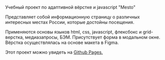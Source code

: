 Учебный проект по адаптивной вёрстке и javascript "Mesto"

Представляет собой информационную страницу о различных интересных местах России, которые достойны посещения.

Применяются основы языков html, css, javascript, флексбокс и grid-верстка, медиазапросы, БЭМ. Присутствует форма в модальном окне.
Вёрстка осуществлялась на основе макета в Figma.

Этот проект можно увидеть на [Github Pages.](https://fadeevdmy3751.github.io/mesto/)

